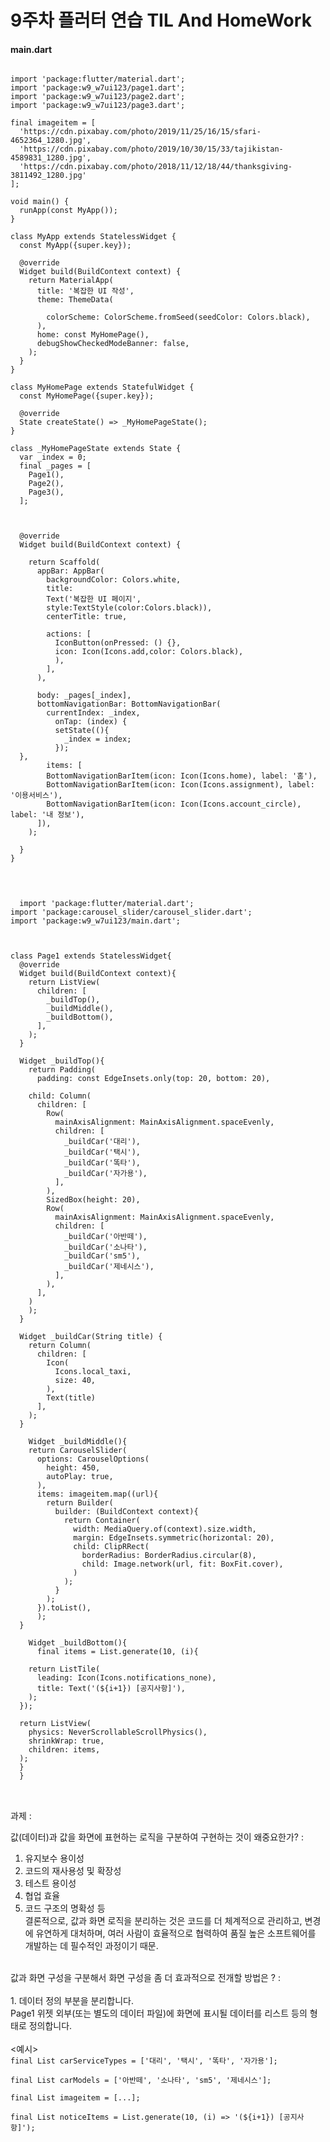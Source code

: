 # 9주차 플러터 연습 TIL And HomeWork
#### main.dart
<pre>
<code>
import 'package:flutter/material.dart';
import 'package:w9_w7ui123/page1.dart';
import 'package:w9_w7ui123/page2.dart';
import 'package:w9_w7ui123/page3.dart';

final imageitem = [
  'https://cdn.pixabay.com/photo/2019/11/25/16/15/sfari-4652364_1280.jpg',
  'https://cdn.pixabay.com/photo/2019/10/30/15/33/tajikistan-4589831_1280.jpg',
  'https://cdn.pixabay.com/photo/2018/11/12/18/44/thanksgiving-3811492_1280.jpg'
];

void main() {
  runApp(const MyApp());
}

class MyApp extends StatelessWidget {
  const MyApp({super.key});

  @override
  Widget build(BuildContext context) {
    return MaterialApp(
      title: '복잡한 UI 작성',
      theme: ThemeData(

        colorScheme: ColorScheme.fromSeed(seedColor: Colors.black),
      ),
      home: const MyHomePage(),
      debugShowCheckedModeBanner: false,
    );
  }
}

class MyHomePage extends StatefulWidget {
  const MyHomePage({super.key});

  @override
  State<MyHomePage> createState() => _MyHomePageState();
}

class _MyHomePageState extends State<MyHomePage> {
  var _index = 0;
  final _pages = [
    Page1(),
    Page2(),
    Page3(),
  ];



  @override
  Widget build(BuildContext context) {

    return Scaffold(
      appBar: AppBar(
        backgroundColor: Colors.white,
        title: 
        Text('복잡한 UI 페이지', 
        style:TextStyle(color:Colors.black)),
        centerTitle: true,

        actions: [
          IconButton(onPressed: () {}, 
          icon: Icon(Icons.add,color: Colors.black),
          ),
        ],
      ),
    
      body: _pages[_index],
      bottomNavigationBar: BottomNavigationBar(
        currentIndex: _index,
          onTap: (index) {
          setState((){
            _index = index;
          });
  },
        items: [
        BottomNavigationBarItem(icon: Icon(Icons.home), label: '홈'),
        BottomNavigationBarItem(icon: Icon(Icons.assignment), label: '이용서비스'),
        BottomNavigationBarItem(icon: Icon(Icons.account_circle), label: '내 정보'),
      ]),
    );

  }
}

</code>
</pre>

<pre>
<code>
  import 'package:flutter/material.dart';
import 'package:carousel_slider/carousel_slider.dart';
import 'package:w9_w7ui123/main.dart';



class Page1 extends StatelessWidget{
  @override
  Widget build(BuildContext context){
    return ListView(
      children: <Widget>[
        _buildTop(),
        _buildMiddle(),
        _buildBottom(),
      ],
    );
  }

  Widget _buildTop(){
    return Padding(
      padding: const EdgeInsets.only(top: 20, bottom: 20),

    child: Column(
      children: [
        Row(
          mainAxisAlignment: MainAxisAlignment.spaceEvenly,
          children: [
            _buildCar('대리'),
            _buildCar('택시'),
            _buildCar('똑타'),
            _buildCar('자가용'),
          ],
        ),
        SizedBox(height: 20),
        Row(
          mainAxisAlignment: MainAxisAlignment.spaceEvenly,
          children: [
            _buildCar('아반떼'),
            _buildCar('소나타'),
            _buildCar('sm5'),
            _buildCar('제네시스'),
          ],
        ),
      ],
    )
    );
  }

  Widget _buildCar(String title) {
    return Column(
      children: [
        Icon(
          Icons.local_taxi,
          size: 40,
        ),
        Text(title)
      ],
    );
  }

    Widget _buildMiddle(){
    return CarouselSlider(
      options: CarouselOptions(
        height: 450,
        autoPlay: true,
      ),
      items: imageitem.map((url){
        return Builder(
          builder: (BuildContext context){
            return Container(
              width: MediaQuery.of(context).size.width,
              margin: EdgeInsets.symmetric(horizontal: 20),
              child: ClipRRect(
                borderRadius: BorderRadius.circular(8),
                child: Image.network(url, fit: BoxFit.cover),
              )
            );
          }
        );
      }).toList(),
      );
  }

    Widget _buildBottom(){
      final items = List.generate(10, (i){

    return ListTile(
      leading: Icon(Icons.notifications_none),
      title: Text('(${i+1}) [공지사항]'),
    );
  });

  return ListView(
    physics: NeverScrollableScrollPhysics(),
    shrinkWrap: true,
    children: items,
  );
  }
  }
</code>
      </pre>

과제 : 

값(데이터)과 값을 화면에 표현하는 로직을 구분하여 구현하는 것이 왜중요한가? : <br>
1. 유지보수 용이성 <br>
2. 코드의 재사용성 및 확장성  <br>
3. 테스트 용이성 <br>
4. 협업 효율 <br>
5. 코드 구조의 명확성 등<br>
결론적으로, 값과 화면 로직을 분리하는 것은 코드를 더 체계적으로 관리하고, 변경에 유연하게 대처하며, 여러 사람이 효율적으로 협력하여 품질 높은 소프트웨어를 개발하는 데 필수적인 과정이기 때문.

<br>
값과 화면 구성을 구분해서 화면 구성을 좀 더 효과적으로 전개할 방법은 ? : <br>
<br>
1. 데이터 정의 부분을 분리합니다.<br>
   Page1 위젯 외부(또는 별도의 데이터 파일)에 화면에 표시될 데이터를 리스트 등의 형태로 정의합니다. <br>
<br>
<예시>
<code>
final List<String> carServiceTypes = ['대리', '택시', '똑타', '자가용']; <br>
final List<String> carModels = ['아반떼', '소나타', 'sm5', '제네시스']; <br>
final List<String> imageitem = [...]; <br>
final List<String> noticeItems = List.generate(10, (i) => '(${i+1}) [공지사항]'); <br>
</code>
  

